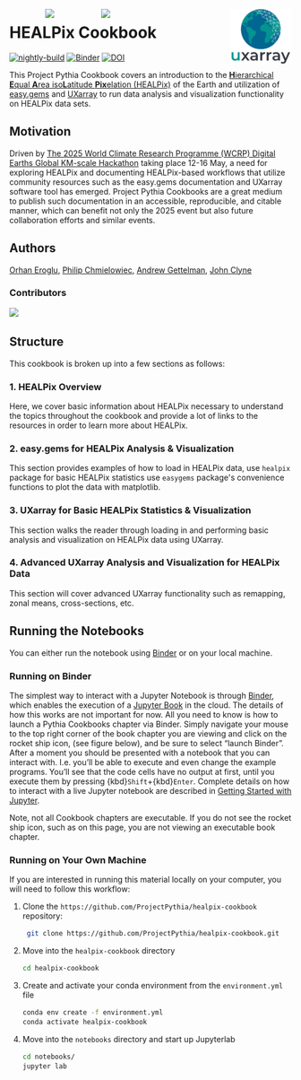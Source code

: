 <p align="center">
  <img style="float: right;" src="https://raw.githubusercontent.com/UXARRAY/uxarray/a6aa6294975f189e8c36dd3d14da745526e53e06/docs/_static/images/logos/uxarray_logo_v_dark.svg" width="110" />
  <img style="float: right;" src="https://easy.gems.dkrz.de/_static/gems.png" width="230" />
  <img style="float: right;" src="https://healpix.sourceforge.io/images/gorski_f1.jpg" width="100" />
</p>

# HEALPix Cookbook

[![nightly-build](https://github.com/ProjectPythia/healpix-cookbook/actions/workflows/nightly-build.yaml/badge.svg)](https://github.com/ProjectPythia/healpix-cookbook/actions/workflows/nightly-build.yaml)
[![Binder](https://binder.projectpythia.org/badge_logo.svg)](https://binder.projectpythia.org/v2/gh/ProjectPythia/healpix-cookbook/main?labpath=notebooks)
[![DOI](https://zenodo.org/badge/942299848.svg)](https://zenodo.org/badge/latestdoi/942299848)

This Project Pythia Cookbook covers an introduction to the [**H**ierarchical **E**qual **A**rea iso**L**atitude **Pix**elation (HEALPix)](https://healpix.sourceforge.io/) of the Earth and utilization of
[easy.gems](https://easy.gems.dkrz.de/index.html#) and [UXarray](https://uxarray.readthedocs.io/) to run data analysis and visualization functionality on HEALPix data sets.

## Motivation

Driven by [The 2025 World Climate Research Programme (WCRP) Digital Earths Global KM-scale Hackathon](https://www.wcrp-esmo.org/activities/wcrp-global-km-scale-hackathon-2025) taking place 12-16 May, a need
for exploring HEALPix and documenting HEALPix-based workflows that utilize community resources such as the easy.gems documentation and UXarray software tool has emerged. Project Pythia Cookbooks are a great
medium to publish such documentation in an accessible, reproducible, and citable manner, which can benefit not only the 2025 event but also future collaboration efforts and similar events.

## Authors

[Orhan Eroglu](https://github.com/erogluorhan), [Philip Chmielowiec](https://github.com/philipc2), [Andrew Gettelman](https://github.com/andrewgettelman), [John Clyne](https://github.com/clyne)

### Contributors

<a href="https://github.com/ProjectPythia/healpix-cookbook/graphs/contributors">
  <img src="https://contrib.rocks/image?repo=ProjectPythia/healpix-cookbook" />
</a>

## Structure

This cookbook is broken up into a few sections as follows:

### 1. HEALPix Overview

Here, we cover basic information about HEALPix necessary to understand the topics throughout the cookbook
and provide a lot of links to the resources in order to learn more about HEALPix.

### 2. easy.gems for HEALPix Analysis & Visualization

This section provides examples of how to load in HEALPix data, use `healpix` package for basic HEALPix
statistics use `easygems` package's convenience functions to plot the data with matplotlib.

### 3. UXarray for Basic HEALPix Statistics & Visualization

This section walks the reader through loading in and performing basic analysis and visualization on HEALPix
data using UXarray.

### 4. Advanced UXarray Analysis and Visualization for HEALPix Data

This section will cover advanced UXarray functionality such as remapping, zonal means, cross-sections, etc.

## Running the Notebooks

You can either run the notebook using [Binder](https://binder.projectpythia.org/) or on your local machine.

### Running on Binder

The simplest way to interact with a Jupyter Notebook is through
[Binder](https://binder.projectpythia.org/), which enables the execution of a
[Jupyter Book](https://jupyterbook.org) in the cloud. The details of how this works are not
important for now. All you need to know is how to launch a Pythia
Cookbooks chapter via Binder. Simply navigate your mouse to
the top right corner of the book chapter you are viewing and click
on the rocket ship icon, (see figure below), and be sure to select
“launch Binder”. After a moment you should be presented with a
notebook that you can interact with. I.e. you’ll be able to execute
and even change the example programs. You’ll see that the code cells
have no output at first, until you execute them by pressing
{kbd}`Shift`\+{kbd}`Enter`. Complete details on how to interact with
a live Jupyter notebook are described in [Getting Started with
Jupyter](https://foundations.projectpythia.org/foundations/getting-started-jupyter.html).

Note, not all Cookbook chapters are executable. If you do not see
the rocket ship icon, such as on this page, you are not viewing an
executable book chapter.


### Running on Your Own Machine

If you are interested in running this material locally on your computer, you will need to follow this workflow:

1. Clone the `https://github.com/ProjectPythia/healpix-cookbook` repository:

   ```bash
    git clone https://github.com/ProjectPythia/healpix-cookbook.git
   ```

1. Move into the `healpix-cookbook` directory
   ```bash
   cd healpix-cookbook
   ```
1. Create and activate your conda environment from the `environment.yml` file
   ```bash
   conda env create -f environment.yml
   conda activate healpix-cookbook
   ```
1. Move into the `notebooks` directory and start up Jupyterlab
   ```bash
   cd notebooks/
   jupyter lab
   ```
